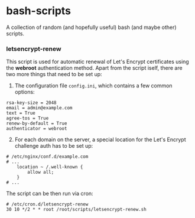 # bash-scripts
A collection of random (and hopefully useful) bash (and maybe other) scripts.


### letsencrypt-renew

This script is used for automatic renewal of Let's Encrypt certificates using the **webroot** authentication method.
Apart from the script iself, there are two more things that need to be set up:

1. The configuration file `config.ini`, which contains a few common options:
```
rsa-key-size = 2048
email = admin@example.com
text = True
agree-tos = True
renew-by-default = True
authenticator = webroot
```
2. For each domain on the server, a special location for the Let's Encrypt challenge auth has to be set up:
```
# /etc/nginx/conf.d/example.com
# ...
    location ~ /.well-known {
        allow all;
    }
# ...
```

The script can be then run via cron:
```
# /etc/cron.d/letsencrypt-renew
30 10 */2 * * root /root/scripts/letsencrypt-renew.sh
```
